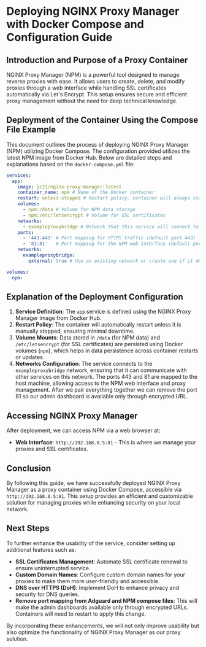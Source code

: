# Deploying NGINX Proxy Manager with Docker Compose and Configuration Guide

## Introduction and Purpose of a Proxy Container
NGINX Proxy Manager (NPM) is a powerful tool designed to manage reverse proxies with ease. It allows users to create, delete, and modify proxies through a web interface while handling SSL certificates automatically via Let's Encrypt. This setup ensures secure and efficient proxy management without the need for deep technical knowledge.

## Deployment of the Container Using the Compose File Example
This document outlines the process of deploying NGINX Proxy Manager (NPM) utilizing Docker Compose. The configuration provided utilizes the latest NPM image from Docker Hub. Below are detailed steps and explanations based on the `docker-compose.yml` file:

```yaml
services:
  app:
    image: jc21/nginx-proxy-manager:latest 
    container_name: npm # Name of the Docker container
    restart: unless-stopped # Restart policy, container will always start unless stopped manually
    volumes:
      - npm:/data # Volume for NPM data storage
      - npm:/etc/letsencrypt # Volume for SSL certificates
    networks:
      - exampleproxybridge # Network that this service will connect to
    ports:
      - '443:443' # Port mapping for HTTPS traffic (default port 443)
      - '81:81'   # Port mapping for the NPM web interface (default port 81). This line will be removed once proxy setup is complete.
    networks:
      exampleproxybridge:
        external: true # Use an existing network or create one if it doesn't exist

volumes:
  npm:
```

## Explanation of the Deployment Configuration
1. **Service Definition**: The `app` service is defined using the NGINX Proxy Manager image from Docker Hub.
2. **Restart Policy**: The container will automatically restart unless it is manually stopped, ensuring minimal downtime.
3. **Volume Mounts**: Data stored in `/data` (for NPM data) and `/etc/letsencrypt` (for SSL certificates) are persisted using Docker volumes (`npm`), which helps in data persistence across container restarts or updates.
4. **Networks Configuration**: The service connects to the `exampleproxybridge` network, ensuring that it can communicate with other services on this network. The ports 443 and 81 are mapped to the host machine, allowing access to the NPM web interface and proxy management. After we pair everything together we can remove the port 81 so our admin dashboard is available only through encrypted URL.

## Accessing NGINX Proxy Manager 
After deployment, we can access NPM via a web browser at:
- **Web Interface**: `http://192.168.0.5:81` - This is where we manage your proxies and SSL certificates.


## Conclusion
By following this guide, we have successfully deployed NGINX Proxy Manager as a proxy container using Docker Compose, accessible via `http://192.168.0.5:81`. This setup provides an efficient and customizable solution for managing proxies while enhancing security on your local network.

## Next Steps
To further enhance the usability of the service, consider setting up additional features such as:
- **SSL Certificates Management**: Automate SSL certificate renewal to ensure uninterrupted service.
- **Custom Domain Names**: Configure custom domain names for your proxies to make them more user-friendly and accessible.
- **DNS over HTTPS (DoH)**: Implement DoH to enhance privacy and security for DNS queries.
- **Remove port mapping from Adguard and NPM compose files**: This will make the admin dashboards available only through encrypted URLs. Containers will need to restart to apply this change.


By incorporating these enhancements, we will not only improve usability but also optimize the functionality of NGINX Proxy Manager as our proxy solution.
